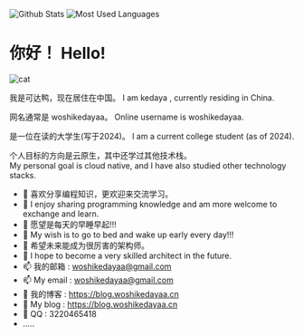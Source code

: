 ![Github Stats](https://github-readme-stats.vercel.app/api?username=woshikedayaa&show_icons=true&theme=rose&count_private=true)
![Most Used Languages](https://github-readme-stats.vercel.app/api/top-langs/?username=woshikedayaa&theme=rose&layout=compact)
# 你好！ Hello!
![cat](https://github.com/images/mona-whisper.gif#pic_center)

我是可达鸭，现在居住在中国。  I am kedaya , currently residing in China.

网名通常是 woshikedayaa。  Online username is woshikedayaa.

是一位在读的大学生(写于2024)。  I am a current college student (as of 2024).

个人目标的方向是云原生，其中还学过其他技术栈。  
My personal goal is cloud native, and I have also studied other technology stacks.
- 🧀 喜欢分享编程知识，更欢迎来交流学习。
- 🧀 I enjoy sharing programming knowledge and am more welcome to exchange and learn.
- 🧸 愿望是每天的早睡早起!!!
- 🧸 My wish is to go to bed and wake up early every day!!!
- 🎁 希望未来能成为很厉害的架构师。
- 🎁 I hope to become a very skilled architect in the future.
- 📫 我的邮箱 : woshikedayaa@gmail.com
- 📫 My email : woshikedayaa@gmail.com
- 📘 我的博客 : https://blog.woshikedayaa.cn
- 📘 My blog : https://blog.woshikedayaa.cn
- 🐧 QQ : 3220465418
- .....
